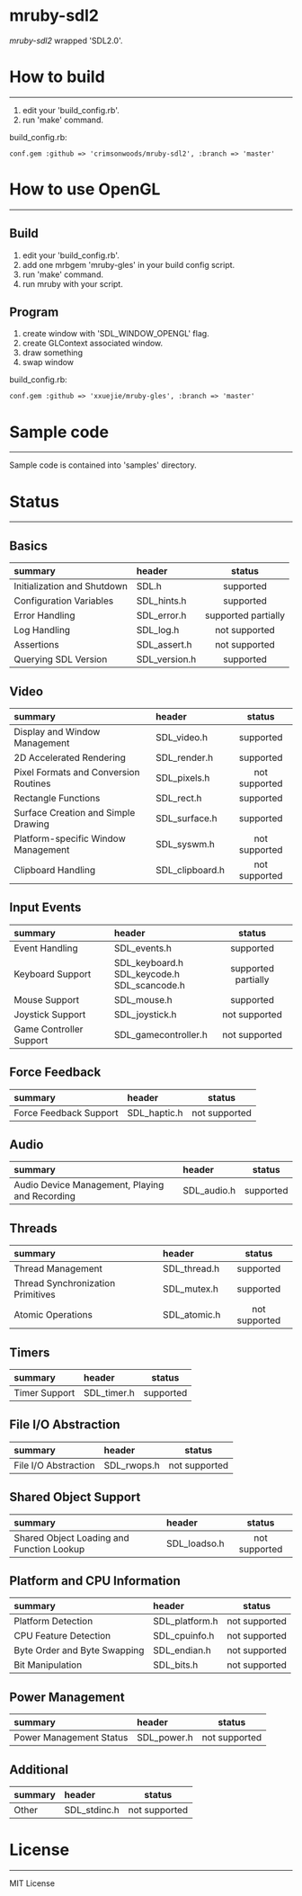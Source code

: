 mruby-sdl2
====

_mruby-sdl2_ wrapped 'SDL2.0'.

# How to build
----

1. edit your 'build_config.rb'.
2. run 'make' command.

build_config.rb:

    conf.gem :github => 'crimsonwoods/mruby-sdl2', :branch => 'master'

# How to use OpenGL
----

## Build

1. edit your 'build_config.rb'.
2. add one mrbgem 'mruby-gles' in your build config script.
3. run 'make' command.
4. run mruby with your script.

## Program

1. create window with 'SDL_WINDOW_OPENGL' flag.
2. create GLContext associated window.
3. draw something
4. swap window


build_config.rb:

    conf.gem :github => 'xxuejie/mruby-gles', :branch => 'master'

# Sample code
----

Sample code is contained into 'samples' directory.


# Status
----

## Basics

|          summary          |    header   |       status      |
|:--------------------------|:------------|:-----------------:|
|Initialization and Shutdown|SDL.h        |     supported     |
|Configuration Variables    |SDL_hints.h  |     supported     |
|Error Handling             |SDL_error.h  |supported partially|
|Log Handling               |SDL_log.h    |   not supported   |
|Assertions                 |SDL_assert.h |   not supported   |
|Querying SDL Version       |SDL_version.h|     supported     |

## Video

|              summary                |    header     |    status   |
|:------------------------------------|:--------------|:-----------:|
|Display and Window Management        |SDL_video.h    |  supported  |
|2D Accelerated Rendering             |SDL_render.h   |  supported  |
|Pixel Formats and Conversion Routines|SDL_pixels.h   |not supported|
|Rectangle Functions                  |SDL_rect.h     |  supported  |
|Surface Creation and Simple Drawing  |SDL_surface.h  |  supported  |
|Platform-specific Window Management  |SDL_syswm.h    |not supported|
|Clipboard Handling                   |SDL_clipboard.h|not supported|

## Input Events

|        summary        |       header       |    status   |
|:----------------------|:-------------------|:-----------:|
|Event Handling         |SDL_events.h        |  supported  |
|Keyboard Support       |SDL_keyboard.h<br/>SDL_keycode.h<br/>SDL_scancode.h|supported partially|
|Mouse Support          |SDL_mouse.h         |  supported  |
|Joystick Support       |SDL_joystick.h      |not supported|
|Game Controller Support|SDL_gamecontroller.h|not supported|

## Force Feedback

|     summary          |   header   |   status    |
|:---------------------|:-----------|:-----------:|
|Force Feedback Support|SDL_haptic.h|not supported|

## Audio

|                   summary                    |  header   | status  |
|:---------------------------------------------|:----------|:-------:|
|Audio Device Management, Playing and Recording|SDL_audio.h|supported|

## Threads

|           summary               |   header   |   status    |
|:--------------------------------|:-----------|:-----------:|
|Thread Management                |SDL_thread.h|  supported  |
|Thread Synchronization Primitives|SDL_mutex.h |  supported  |
|Atomic Operations                |SDL_atomic.h|not supported|

## Timers

|   summary   |   header   |   status    |
|:------------|:-----------|:-----------:|
|Timer Support|SDL_timer.h |  supported  |

## File I/O Abstraction

|      summary       |   header   |   status    |
|:-------------------|:-----------|:-----------:|
|File I/O Abstraction|SDL_rwops.h |not supported|

## Shared Object Support

|                summary                  |   header   |   status    |
|:----------------------------------------|:-----------|:-----------:|
|Shared Object Loading and Function Lookup|SDL_loadso.h|not supported|

## Platform and CPU Information

|          summary           |    header    |   status    |
|:---------------------------|:-------------|:-----------:|
|Platform Detection          |SDL_platform.h|not supported|
|CPU Feature Detection       |SDL_cpuinfo.h |not supported|
|Byte Order and Byte Swapping|SDL_endian.h  |not supported|
|Bit Manipulation            |SDL_bits.h    |not supported|

## Power Management

|        summary        |   header   |   status    |
|:----------------------|:-----------|:-----------:|
|Power Management Status|SDL_power.h |not supported|

## Additional

|summary|   header   |   status    |
|:------|:-----------|:-----------:|
|Other  |SDL_stdinc.h|not supported|

# License
----

MIT License

